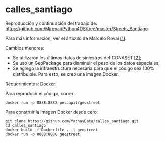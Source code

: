# calles_santiago

Reproducción y continuación del trabajo de: 
https://github.com/Mjrovai/Python4DS/tree/master/Streets_Santiago.

Para más información, ver el árticulo de Marcelo Rovai [[1]](https://towardsdatascience.com/how-safe-are-the-streets-of-santiago-e01ba483ce4b).

Cambios menores:
- Se utilizaron los últimos datos de siniestros del CONASET [[2]](https://mapas-conaset.opendata.arcgis.com/datasets/3a084373b58b45d0ae01d9c14a231cf8_0); 
- Se usó un GeoPackage para disminuir el peso de los datos espaciales;
- Se agregó la infraestructura necesaria para que el código sea 100% distribuible. Para esto, se creó una imagen Docker. 

Requerimientos: [Docker](https://docs.docker.com/get-docker/).

Para reproducir el código, correr: 

```
docker run -p 8888:8888 pescapil/geostreet
```

Para construir la imagen Docker desde cero:
```
git clone https://github.com/YachayData/calles_santiago.git
cd calles_santiago
docker build -f Dockerfile . -t geostreet
docker run -p 8888:8888 geostreet
```
